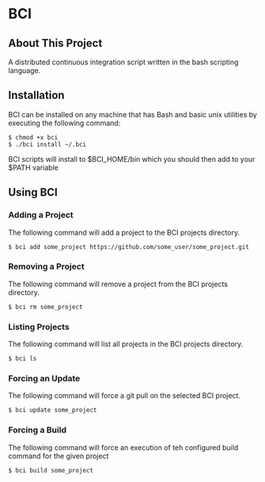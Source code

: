 BCI
==============================================

About This Project
----------------------------------------------

A distributed continuous integration script written in the bash scripting
language.

Installation
----------------------------------------------

BCI can be installed on any machine that has Bash and basic unix utilities by
executing the following command:

    $ chmod +x bci
    $ ./bci install ~/.bci

BCI scripts will install to $BCI\_HOME/bin which you should then add to your
$PATH variable

Using BCI
----------------------------------------------

### Adding a Project

The following command will add a project to the BCI projects directory.

    $ bci add some_project https://github.com/some_user/some_project.git

### Removing a Project

The following command will remove a project from the BCI projects directory.

    $ bci rm some_project

### Listing Projects

The following command will list all projects in the BCI projects directory.

    $ bci ls

### Forcing an Update

The following command will force a git pull on the selected BCI project.

    $ bci update some_project

### Forcing a Build

The following command will force an execution of teh configured build command
for the given project

    $ bci build some_project

